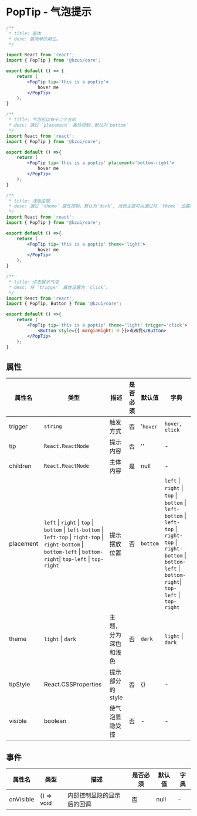 # PopTip - 气泡提示


```jsx
/**
 * title: 基本
 * desc: 最简单的用法。
 */

import React from 'react';
import { PopTip } from '@kzui/core';

export default () => { 
    return (
        <PopTip tip='this is a poptip'>
            hover me
        </PopTip>
    );
}
```

```jsx
/**
 * title: 气泡可以有十二个方向
 * desc: 通过 `placement` 属性控制，默认为`bottom`
 */
import React from 'react';
import { PopTip } from '@kzui/core';

export default () =>{ 
    return (
        <PopTip tip='this is a poptip' placement='bottom-right'>
            hover me
        </PopTip>
    );
}
```


```jsx
/**
 * title: 浅色主题
 * desc: 通过 `theme` 属性控制，默认为`dark`, 浅色主题可以通过将 `theme` 设置成 `light`。
 */
import React from 'react';
import { PopTip } from '@kzui/core';

export default () =>{ 
    return (
        <PopTip tip='this is a poptip' theme='light'>
            hover me
        </PopTip>
    );
}
```

```jsx
/**
 * title: 点击展示气泡
 * desc: 将 `trigger` 属性设置为 `click`。
 */
import React from 'react';
import { PopTip, Button } from '@kzui/core';

export default () =>{ 
    return (
        <PopTip tip='this is a poptip' theme='light' trigger='click'>
            <Button style={{ marginRight: 0 }}>点击我</Button>
        </PopTip>
    );
}
```




## 属性

属性名 | 类型 | 描述 | 是否必须 | 默认值 | 字典 |  
------- | ------- | ------- | ------- | ------- | ------- |
trigger | `string` | 触发方式 | 否 | '`hover` | `hover`, `click`|
tip | `React.ReactNode` | 提示内容 | 否 | '' | - |
children | `React.ReactNode` | 主体内容 | 是 | null | - |
placement | `left` \| `right` \| `top` \| `bottom` \| `left-bottom` \| `left-top` \| `right-top` \| `right-bottom` \| `bottom-left` \| `bottom-right`\| `top-left` \| `top-right` | 提示摆放位置  | 否 | `bottom` | `left` \| `right` \| `top` \| `bottom` \| `left-bottom` \| `left-top` \| `right-top` \| `right-bottom` \| `bottom-left` \| `bottom-right`\| `top-left` \| `top-right`|
theme | `light` \| `dark` | 主题，分为深色和浅色 | 否 | `dark` | `light` \| `dark` |
tipStyle | React.CSSProperties | 提示部分的 style | 否 | {} | - |
visible | boolean | 使气泡显隐受控 | 否 | - | - |

## 事件

属性名 | 类型 | 描述 | 是否必须 | 默认值 | 字典 |  
------- | ------- | ------- | ------- | ------- | ------- |
onVisible | () => void  | 内部控制显隐的显示后的回调 | 否 | null | - |
